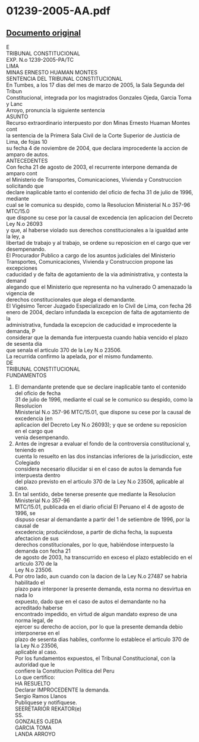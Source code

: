 
01239-2005-AA.pdf
=================
  
[Documento original](https://tc.gob.pe/jurisprudencia/2006/01239-2005-AA.pdf)  
---  
E  
TRIBUNAL CONSTITUCIONAL  
EXP. N.o 1239-2005-PA/TC  
LIMA  
MINAS ERNESTO HUAMAN MONTES  
SENTENCIA DEL TRIBUNAL CONSTITUCIONAL  
En Tumbes, a los 17 dias del mes de marzo de 2005, la Sala Segunda del Tribun  
Constitucional, integrada por los magistrados Gonzales Ojeda, Garcia Toma y Lanc  
Arroyo, pronuncia la siguiente sentencia  
ASUNTO  
Recurso extraordinario interpuesto por don Minas Ernesto Huaman Montes cont  
la sentencia de la Primera Sala Civil de la Corte Superior de Justicia de Lima, de fojas 10  
su fecha 4 de noviembre de 2004, que declara improcedente la accion de amparo de autos.  
ANTECEDENTES  
Con fecha 21 de agosto de 2003, el recurrente interpone demanda de amparo cont  
el Ministerio de Transportes, Comunicaciones, Vivienda y Construccion solicitando que  
declare inaplicable tanto el contenido del oficio de fecha 31 de julio de 1996, mediante  
cual se le comunica su despido, como la Resolucion Ministerial N.o 357-96 MTC/15.0  
que dispone su cese por la causal de excedencia (en aplicacion del Decreto Ley N.o 26093  
y que, al haberse violado sus derechos constitucionales a la igualdad ante la ley, a  
libertad de trabajo y al trabajo, se ordene su reposicion en el cargo que ver  
desempenando.  
El Procurador Publico a cargo de los asuntos judiciales del Ministerio  
Transportes, Comunicaciones, Vivienda y Construccion propone las excepciones  
caducidad y de falta de agotamiento de la via administrativa, y contesta la demand  
alegando que el Ministerio que representa no ha vulnerado O amenazado la vigencia de  
derechos constitucionales que alega el demandante.  
El Vigésimo Tercer Juzgado Especializado en lo Civil de Lima, con fecha 26  
enero de 2004, declaro infundada la excepcion de falta de agotamiento de la  
administrativa, fundada la excepcion de caducidad e improcedente la demanda, P  
considerar que la demanda fue interpuesta cuando habia vencido el plazo de sesenta dia  
que senala el articulo 370 de la Ley N.o 23506.  
La recurrida confirmo la apelada, por el mismo fundamento.  
DE  
TRIBUNAL CONSTITUCIONAL  
FUNDAMENTOS  
1. El demandante pretende que se declare inaplicable tanto el contenido del oficio de fecha  
31 de julio de 1996, mediante el cual se le comunico su despido, como la Resolucion  
Ministerial N.o 357-96 MTC/15.01, que dispone su cese por la causal de excedencia (en  
aplicacion del Decreto Ley N.o 26093); y que se ordene su reposicion en el cargo que  
venia desempenando.  
2. Antes de ingresar a evaluar el fondo de la controversia constitucional y, teniendo en  
cuenta lo resuelto en las dos instancias inferiores de la jurisdiccion, este Colegiado  
considera necesario dilucidar si en el caso de autos la demanda fue interpuesta dentro  
del plazo previsto en el articulo 370 de la Ley N.o 23506, aplicable al caso.  
3. En tal sentido, debe tenerse presente que mediante la Resolucion Ministerial N.o 357-96  
MTC/15.01, publicada en el diario oficial El Peruano el 4 de agosto de 1996, se  
dispuso cesar al demandante a partir del 1 de setiembre de 1996, por la causal de  
excedencia; produciéndose, a partir de dicha fecha, la supuesta afectacion de sus  
derechos constitucionales, por lo que, habiéndose interpuesto la demanda con fecha 21  
de agosto de 2003, ha transcurrido en exceso el plazo establecido en el articulo 370 de la  
Ley N.o 23506.  
4. Por otro lado, aun cuando con la dacion de la Ley N.o 27487 se habria habilitado el  
plazo para interponer la presente demanda, esta norma no desvirtua en nada lo  
expuesto, dado que en el caso de autos el demandante no ha acreditado haberse  
encontrado impedido, en virtud de algun mandato expreso de una norma legal, de  
ejercer su derecho de accion, por lo que la presente demanda debio interponerse en el  
plazo de sesenta dias habiles, conforme lo establece el articulo 370 de la Ley N.o 23506,  
aplicable al caso.  
Por los fundamentos expuestos, el Tribunal Constitucional, con la autoridad que le  
confiere la Constitucion Politica del Peru  
Lo que certifico:  
HA RESUELTO  
Declarar IMPROCEDENTE la demanda.  
Sergio Ramos Llanos  
Publiquese y notifiquese.  
SEERÉTARIOR REKATOR(e)  
SS.  
GONZALES OJEDA  
GARCIA TOMA  
LANDA ARROYO